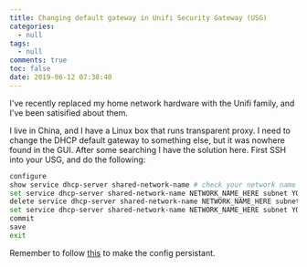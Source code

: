 ```yaml
---
title: Changing default gateway in Unifi Security Gateway (USG)
categories:
  - null
tags:
  - null
comments: true
toc: false
date: 2019-06-12 07:38:40
---
```


<!-- more -->

I've recently replaced my home network hardware with the Unifi family, and I've been satisified about them.

I live in China, and I have a Linux box that runs transparent proxy. I need to change the DHCP default gateway to something else, but it was nowhere found in the GUI. After some searching I have the solution here. First SSH into your USG, and do the following:

```bash
configure
show service dhcp-server shared-network-name # check your network name
set service dhcp-server shared-network-name NETWORK_NAME_HERE subnet YOUR_SUBNET_HERE default-router NEW_GATEWAT_IP
delete service dhcp-server shared-network-name NETWORK_NAME_HERE subnet YOUR_SUBNET_HERE dns-server ORIGINAL_DNS_IP
set service dhcp-server shared-network-name NETWORK_NAME_HERE subnet YOUR_SUBNET_HERE dns-server NEW_DNS_IP
commit
save
exit
```

Remember to follow [this](https://help.ubnt.com/hc/en-us/articles/215458888-UniFi-USG-Advanced-Configuration) to make the config persistant.
